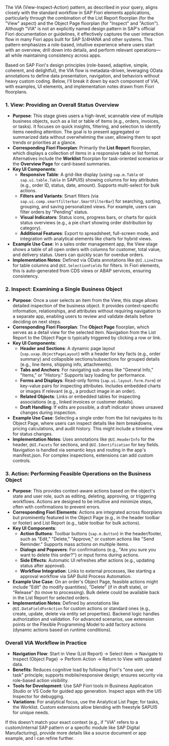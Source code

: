 The VIA (View-Inspect-Action) pattern, as described in your query, aligns closely with the standard workflow in SAP Fiori elements applications, particularly through the combination of the List Report floorplan (for the "View" aspect) and the Object Page floorplan (for "Inspect" and "Action"). Although "VIA" is not an explicitly named design pattern in SAP's official Fiori documentation or guidelines, it effectively captures the user interaction flow in many Fiori apps built for SAP S/4HANA and other systems. This pattern emphasizes a role-based, intuitive experience where users start with an overview, drill down into details, and perform relevant operations—all while maintaining consistency across apps.

Based on SAP Fiori's design principles (role-based, adaptive, simple, coherent, and delightful), the VIA flow is metadata-driven, leveraging OData annotations to define data presentation, navigation, and behaviors without heavy custom coding. Below, I'll break it down by each component of VIA, with examples, UI elements, and implementation notes drawn from Fiori floorplans.

### 1. **View: Providing an Overall Status Overview**
   - **Purpose**: This stage gives users a high-level, scannable view of multiple business objects, such as a list or table of items (e.g., orders, invoices, or tasks). It focuses on quick insights, filtering, and selection to identify items needing attention. The goal is to present aggregated or summarized data without overwhelming the user, allowing them to spot trends or priorities at a glance.
   - **Corresponding Fiori Floorplan**: Primarily the **List Report** floorplan, which displays a collection of items in a responsive table or list format. Alternatives include the **Worklist** floorplan for task-oriented scenarios or the **Overview Page** for card-based summaries.
   - **Key UI Components**:
     - **Responsive Table**: A grid-like display (using `sap.m.Table` or `sap.ui.table.Table` in SAPUI5) showing columns for key attributes (e.g., order ID, status, date, amount). Supports multi-select for bulk actions.
     - **Filters and Variants**: Smart filters (via `sap.ui.comp.smartfilterbar.SmartFilterBar`) for searching, sorting, grouping, and saving personalized views. For example, users can filter orders by "Pending" status.
     - **Visual Indicators**: Status icons, progress bars, or charts for quick status overviews (e.g., a pie chart showing order distribution by category).
     - **Additional Features**: Export to spreadsheet, full-screen mode, and integration with analytical elements like charts for hybrid views.
   - **Example Use Case**: In a sales order management app, the View stage shows a table of all open orders with columns for customer, total value, and delivery status. Users can quickly scan for overdue orders.
   - **Implementation Notes**: Defined via OData annotations like `@UI.LineItem` for table columns and `@UI.SelectionFields` for filters. In Fiori elements, this is auto-generated from CDS views or ABAP services, ensuring consistency.

### 2. **Inspect: Examining a Single Business Object**
   - **Purpose**: Once a user selects an item from the View, this stage allows detailed inspection of the business object. It provides context-specific information, relationships, and attributes without requiring navigation to a separate app, enabling users to review and validate details before deciding on next steps.
   - **Corresponding Fiori Floorplan**: The **Object Page** floorplan, which serves as a detail view for the selected item. Navigation from the List Report to the Object Page is typically triggered by clicking a row or link.
   - **Key UI Components**:
     - **Header and Sections**: A dynamic page layout (`sap.uxap.ObjectPageLayout`) with a header for key facts (e.g., order summary) and collapsible sections/subsections for grouped details (e.g., line items, shipping info, attachments).
     - **Tabs and Anchors**: For navigating sub-areas like "General Info," "Items," or "History." Supports lazy loading for performance.
     - **Forms and Displays**: Read-only forms (`sap.ui.layout.form.Form`) or key-value pairs for inspecting attributes. Includes embedded charts or images if relevant (e.g., a product image in an order).
     - **Related Objects**: Links or embedded tables for inspecting associations (e.g., linked invoices or customer details).
     - **Draft Handling**: If edits are possible, a draft indicator shows unsaved changes during inspection.
   - **Example Use Case**: Selecting a single order from the list navigates to its Object Page, where users can inspect details like item breakdowns, pricing calculations, and audit history. This might include a timeline view for status changes.
   - **Implementation Notes**: Uses annotations like `@UI.HeaderInfo` for the header, `@UI.Facets` for sections, and `@UI.Identification` for key fields. Navigation is handled via semantic keys and routing in the app's manifest.json. For complex inspections, extensions can add custom controls.

### 3. **Action: Performing Feasible Operations on the Business Object**
   - **Purpose**: This provides context-aware actions based on the object's state and user role, such as editing, deleting, approving, or triggering workflows. Actions are designed to be intuitive and minimize steps, often with confirmations to prevent errors.
   - **Corresponding Fiori Elements**: Actions are integrated across floorplans but prominently featured in the Object Page (e.g., in the header toolbar or footer) and List Report (e.g., table toolbar for bulk actions).
   - **Key UI Components**:
     - **Action Buttons**: Toolbar buttons (`sap.m.Button`) in the header/footer, such as "Edit," "Delete," "Approve," or custom actions like "Send Reminder." Supports mass actions on multiple items.
     - **Dialogs and Popovers**: For confirmations (e.g., "Are you sure you want to delete this order?") or input forms during actions.
     - **Side Effects**: Automatic UI refreshes after actions (e.g., updating status after approval).
     - **Workflow Integration**: Links to external processes, like starting a approval workflow via SAP Build Process Automation.
   - **Example Use Case**: On an order's Object Page, feasible actions might include "Edit" (to modify quantities), "Delete" (if in draft state), or "Release" (to move to processing). Bulk delete could be available back in the List Report for selected orders.
   - **Implementation Notes**: Defined by annotations like `@UI.DataFieldForAction` for custom actions or standard ones (e.g., create, update, delete via entity set properties). Backend logic handles authorization and validation. For advanced scenarios, use extension points or the Flexible Programming Model to add factory actions (dynamic actions based on runtime conditions).

### Overall VIA Workflow in Practice
- **Navigation Flow**: Start in View (List Report) → Select item → Navigate to Inspect (Object Page) → Perform Action → Return to View with updated data.
- **Benefits**: Reduces cognitive load by following Fiori's "one user, one task" principle; supports mobile/responsive design; ensures security via role-based action visibility.
- **Tools for Development**: Use SAP Fiori tools in Business Application Studio or VS Code for guided app generation. Inspect apps with the UI5 Inspector for debugging.
- **Variations**: For analytical focus, use the Analytical List Page; for tasks, the Worklist. Custom extensions allow blending with freestyle SAPUI5 for unique needs.

If this doesn't match your exact context (e.g., if "VIA" refers to a custom/internal SAP pattern or a specific module like SAP Digital Manufacturing), provide more details like a source document or app example, and I can refine further.